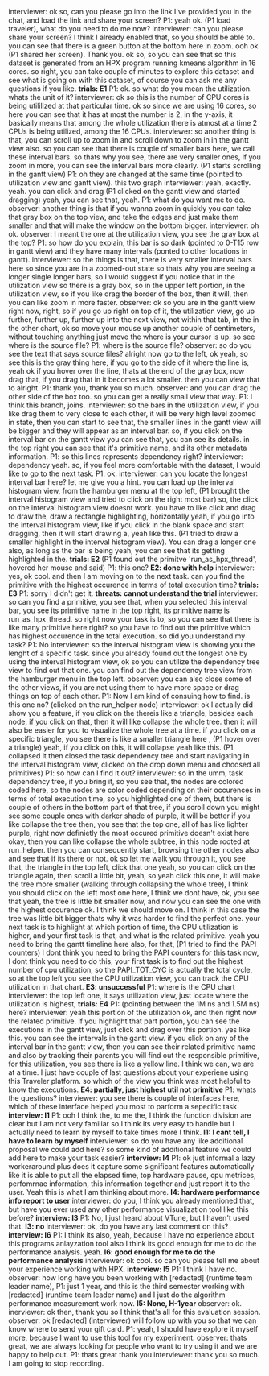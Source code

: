 interviewer: ok so, can you please go into the link I've provided you in the chat, and load the link and share your screen?
P1: yeah ok. (P1 load traveler), what do you need to do me now?
interviewer: can you please share your screen? I think I already enabled that, so you should be able to. you can see that there is a green button at the bottom here in zoom. ooh ok (P1 shared her screen). Thank you. ok so, so you can see that so this dataset is generated from an HPX program running kmeans algorithm in 16 cores. so right, you can take couple of minutes to explore this dataset and see what is going on with this dataset, of course you can ask me any questions if you like. **trials: E1**
P1: ok. so what do you mean the utilization. whats the unit of it?
interviewer: ok so this is the number of CPU cores is being utililized at that particular time. ok so since we are using 16 cores, so here you can see that it has at most the number is 2, in the y-axis, it basically means that among the whole utilization there is atmost at a time 2 CPUs is being utilized, among the 16 CPUs.
interviewer: so another thing is that, you can scroll up to zoom in and scroll down to zoom in in the gantt view also. so you can see that there is couple of smaller bars here, we call these interval bars. so thats why you see, there are very smaller ones, if you zoom in more, you can see the interval bars more clearly. (P1 starts scrolling in the gantt view)
P1: oh they are changed at the same time (pointed to utilization view and gantt view). this two graph
interviewer: yeah, exactly. yeah. you can click and drag (P1 clicked on the gantt view and started dragging) yeah, you can see that, yeah. 
P1: what do you want me to do.
observer: another thing is that if you wanna zoom in quickly you can take that gray box on the top view, and take the edges and just make them smaller and that will make the window on the bottom bigger. 
interviewer: oh ok. 
observer: I meant the one at the utilization view, you see the gray box at the top?
P1: so how do you explain, this bar is so dark (pointed to 0-T15 row in gantt view) and they have many intervals (ponted to other locations in gantt). 
interviewer: so the things is that, there is very smaller interval bars here so since you are in a zoomed-out state so thats why you are seeing a longer single longer bars, so I would suggest if you notice that in the utilization view so there is a gray box, so in the upper left portion, in the utilization view, so if you like drag the border of the box, then it will, then you can like zoom in more faster. 
observer: ok so you are in the gantt view right now, right, so if you go up right on top of it, the utilization view, go up further, further up, further up into the next view, not within that tab, in the in the other chart, ok so move your mouse up another couple of centimeters, without touching anything just move the where is your cursor is up. so see where is the source file?
P1: where is the source file?
observer: so do you see the text that says source files? alright now go to the left, ok yeah, so see this is the gray thing here, if you go to the side of it where the line is, yeah ok if you hover over the line, thats at the end of the gray box, now drag that, if you drag that in it becomes a lot smaller. then you can view that to alright. 
P1: thank you, thank you so much. 
observer: and you can drag the other side of the box too. so you can get a really small view that way. 
P1: I think this branch, joins.
interviewer: so the bars in the utilization view, if you like drag them to very close to each other, it will be very high level zoomed in state, then you can start to see that, the smaller lines in the gantt view will be bigger and they will appear as an interval bar. so, if you click on the interval bar on the gantt view you can see that, you can see its details. in the top right you can see that it's primitive name, and its other metadata information. 
P1: so this lines represents dependency right?
interviewer: dependency yeah. so, if you feel more comfortable with the dataset, I would like to go to the next task. 
P1: ok.
interviewer:  can you locate the longest interval bar here? let me give you a hint. you can load up the interval histogram view, from the hamburger menu at the top left, (P1 brought the interval histogram view and tried to click on the right most bar) so, the click on the interval histogram view doesnt work. you have to like click and drag to draw the, draw a rectangle highlighting, horizontally yeah, if you go into the interval histogram view, like if you click in the blank space and start dragging, then it will start drawing a, yeah like this. (P1 tried to draw a smaller highlight in the interval histogram view). You can drag a longer one also, as long as the bar is being yeah, you can see that its getting highlighted in the. **trials: E2**
(P1 found out the primitve 'run_as_hpx_thread', hovered her mouse and said) P1: this one? **E2: done with help**
interviewer: yes, ok cool. and then I am moving on to the next task. can you find the primitive with the highest occurence in terms of total execution time?  **trials: E3**
P1: sorry I didn't get it. **threats: cannot understand the trial**
interviewer: so can you find a primitive, you see that, when you selected this interval bar, you see its primitive name in the top right, its primitive name is run_as_hpx_thread. so right now your task is to, so you can see that there is like many primitive here right? so you have to find out the primitive which has highest occurence in the total execution. so did you understand my task?
P1: No
interviewer: so the interval histogram view is showing you the lenght of a specific task. since you already found out the longest one by using the interval histogram view, ok so you can utilize the dependency tree view to find out that one. you can find out the dependency tree view from the hamburger menu in the top left. 
observer: you can also close some of the other views, if you are not using them to have more space or drag things on top of each other. 
P1: Now I am kind of consuing how to find. is this one no? (clicked on the run_helper node)
interviewer: ok I actually did show you a feature, if you click on the thereis like a triangle, besides each node, if you click on that, then it will like collapse the whole tree. then it will also be easier for you to visualize the whole tree at a time. if you click on a specific triangle, you see there is like a smaller triangle here , (P1 hover over a triangle) yeah, if you click on this, it will collapse yeah like this. (P1 collapsed it then closed the task dependency tree and start navigating in the interval histogram view, clicked on the drop down menu and choosed all primitives)
P1: so how can I find it out?
interviewer: so in the umm, task dependency tree, if you bring it, so you see that, the nodes are colored coded here, so the nodes are color coded depending on their occurences in terms of total execution time, so you highlighted one of them, but there is couple of others in the bottom part of that tree, if you scroll down you might see some couple ones with darker shade of purple, it will be better if you like collapse the tree then, you see that the top one, all of has like lighter purple, right now definietly the most occured primitive doesn't exist here okay, then you can like collapse the whole subtree, in this node rooted at run_helper. then you can consequently start, browsing the other nodes also and see that if its there or not. ok so let me walk you through it, you see that, the triangle in the top left, click that one yeah, so you can click on the triangle again, then scroll a little bit, yeah, so yeah click this one, it will make the tree more smaller (walking through collapsing the whole tree), I think you should click on the left most one here, I think we dont have, ok, you see that yeah, the tree is little bit smaller now, and now you can see the one with the highest occurence ok. I think we should move on. I think in this case the tree was little bit bigger thats why it was harder to find the perfect one. your next task is to highlight at which portion of time, the CPU utilization is higher, and your first task is that, and what is the related primitive. yeah you need to bring the gantt timeline here also, for that, (P1 tried to find the PAPI counters) I dont think you need to bring the PAPI counters for this task now, I dont think you need to do this, your first task is to find out the highest number of cpu utilization, so the PAPI_TOT_CYC is actually the total cycle, so at the top left you see the CPU utilization view, you can track the CPU utilization in that chart. **E3: unsuccessful**
P1: where is the CPU chart
interviewer: the top left one, it says utilization view, just locate where the utilization is highest, **trials: E4**
P1: (pointing between the 1M ns and 1.5M ns) here?
interviewer: yeah this portion of the utilization ok, and then right now the related primitive. if you highlight that part portion, you can see the executions in the gantt view, just click and drag over this portion. yes like this. you can see the intervals in the gantt view. if you click on any of the interval bar in the gantt view, then you can see their related primitive name and also by tracking their parents you will find out the responsible primitive, for this utilization, you see there is like a yellow line. I think we can, we are at a time. I just have couple of last questions about your experiene using this Traveler platform. so which of the view you think was most helpful to know the executions. **E4: partially, just highest util not primitive**
P1: whats the questions?
interviewer: you see there is couple of interfaces here, which of these interface helped you most to parform a sepecific task **interview: I1**
P1: ooh I think the, to me the, I think the function division are clear but I am not very familiar so I think its very easy to handle but I actually need to learn by myself to take times more I think. **I1: I cant tell, I have to learn by myself**
interviewer: so do you have any like additional proposal we could add here? so some kind of additional feature we could add here to make your task easier? **interview: I4**
P1: ok just informal a lazy workeraround plus does it capture some significant features automatically like it is able to put all the elapsed time, top hardware pause, cpu metrices, perfomrnae information, this information together and just report it to the user. Yeah this is what I am thinking about more. **I4: hardware performance info report to user**
interviewer: do you, I think you already mentioned that, but have you ever used any other performance visualization tool like this before? **interview: I3**
P1: No, I just heard about VTune, but I haven't used that. **I3: no**
interviewer: ok, do you have any last comment on this? **interview: I6**
P1: I think its also, yeah, because I have no experience about this programs anlayzation tool also I think its good enough for me to do the performance analysis. yeah. **I6: good enough for me to do the performance analysis**
interviewer: ok cool. so can you please tell me about your experience working with HPX. **interview: I5**
P1: I think I have no.
observer: how long have you been working with [redacted] (runtime team leader name), 
P1: just 1 year, and this is the third semester working with [redacted] (runtime team leader name) and I just do the algorithm performance measurement work now. **I5: None, H-1year**
observer: ok.
inerviewer: ok then, thank you so I think that's all for this evaluation session.
observer: ok [redacted] (interviewer) will follow up with you so that we can know where to send your gift card. 
P1: yeah, I should have explore it myself more, because I want to use this tool for my experiment. 
observer: thats great, we are always looking for people who want to try using it and we are happy to help out. 
P1: thats great thank you 
interviewer: thank you so much. I am going to stop recording.